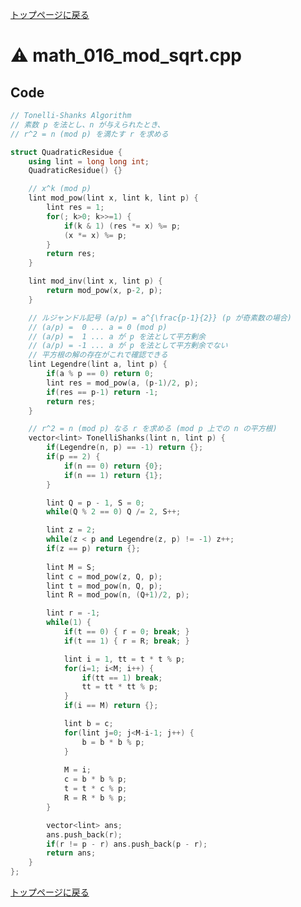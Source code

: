 <!-- Mathjax Support -->
<script type="text/javascript" async
  src="https://cdn.mathjax.org/mathjax/latest/MathJax.js?config=TeX-MML-AM_CHTML">
</script>
<script src="https://cdnjs.cloudflare.com/ajax/libs/jquery/3.4.1/jquery.min.js"></script>
<link rel="stylesheet" href="../css/copy-button.css" />
<script src="../js/balloons.js"></script>
<script src="../js/copy-button.js"></script>



[トップページに戻る](../index.html)

# :warning: math\_016\_mod\_sqrt.cpp

## Code

```cpp
// Tonelli-Shanks Algorithm
// 素数 p を法とし、n が与えられたとき、
// r^2 = n (mod p) を満たす r を求める

struct QuadraticResidue {
    using lint = long long int;
    QuadraticResidue() {}

    // x^k (mod p)
    lint mod_pow(lint x, lint k, lint p) {
        lint res = 1;
        for(; k>0; k>>=1) {
            if(k & 1) (res *= x) %= p;
            (x *= x) %= p;
        }
        return res;
    }

    lint mod_inv(lint x, lint p) {
        return mod_pow(x, p-2, p);
    }

    // ルジャンドル記号 (a/p) = a^{\frac{p-1}{2}} (p が奇素数の場合)
    // (a/p) =  0 ... a = 0 (mod p)
    // (a/p) =  1 ... a が p を法として平方剰余
    // (a/p) = -1 ... a が p を法として平方剰余でない
    // 平方根の解の存在がこれで確認できる
    lint Legendre(lint a, lint p) {
        if(a % p == 0) return 0;
        lint res = mod_pow(a, (p-1)/2, p);
        if(res == p-1) return -1;
        return res;
    }

    // r^2 = n (mod p) なる r を求める (mod p 上での n の平方根)
    vector<lint> TonelliShanks(lint n, lint p) {
        if(Legendre(n, p) == -1) return {};
        if(p == 2) {
            if(n == 0) return {0};
            if(n == 1) return {1};
        }

        lint Q = p - 1, S = 0;
        while(Q % 2 == 0) Q /= 2, S++;

        lint z = 2;
        while(z < p and Legendre(z, p) != -1) z++;
        if(z == p) return {};
        
        lint M = S;
        lint c = mod_pow(z, Q, p);
        lint t = mod_pow(n, Q, p);
        lint R = mod_pow(n, (Q+1)/2, p);

        lint r = -1;
        while(1) {
            if(t == 0) { r = 0; break; }
            if(t == 1) { r = R; break; }

            lint i = 1, tt = t * t % p;
            for(i=1; i<M; i++) {
                if(tt == 1) break;
                tt = tt * tt % p;
            }
            if(i == M) return {};

            lint b = c;
            for(lint j=0; j<M-i-1; j++) {
                b = b * b % p;
            }
            
            M = i;
            c = b * b % p;
            t = t * c % p;
            R = R * b % p;
        }

        vector<lint> ans;
        ans.push_back(r);
        if(r != p - r) ans.push_back(p - r);
        return ans;
    }
};

```

[トップページに戻る](../index.html)
